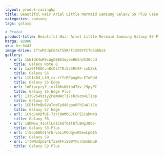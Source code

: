 ```yaml
---
layout: produk-casinghp
title: Beautiful Hair Ariel Little Mermaid Samsung Galaxy S9 Plus Case
categories: samsung
tags: galaxy

# Produk
product-title: Beautiful Hair Ariel Little Mermaid Samsung Galaxy S9 Plus Case
harga: 90000
sku: hn-0443
image-drive: 1TtwMJdpCE4kf5SRFFiS00YFC7dSmbNu9
gallery:
  - url: 1kNIdK4wR9cWgQEEK3oyeeHWJnUX3GcJd
    title: Galaxy Note 8
  - url: 1aa0fFQGCun8cOitTDi5z5Rn8F-vxbZxk
    title: Galaxy S6
  - url: 1ICIx94_LlM_cv-rffrRPpagNu-EToPUd
    title: Galaxy S6 Edge
  - url: 1nPtpcpzy7_imi106v0Xthd7Xv_29pyPC
    title: Galaxy S6 Edge Plus
  - url: 133Gv549ziyZPemWWcTj7sbckcm4LT1pp
    title: Galaxy S7
  - url: 1CEftPmQU6VaTnmTy84Sqoo6FhZuAlt7o
    title: Galaxy S7 Edge
  - url: 1C9qJnRBfUI-7zYjBWMbGJCGPZSCuhMrQ
    title: Galaxy S8
  - url: 1dDMxu_41atlLe1C6dfGItQfLBHgJQ95-
    title: Galaxy S8 Plus
  - url: 1l5qoDWO3IhrNrvoLiPOUqyxM5ewLpGIh
    title: Galaxy S9
  - url: 1TtwMJdpCE4kf5SRFFiS00YFC7dSmbNu9
    title: Galaxy S9 Plus
---
```

